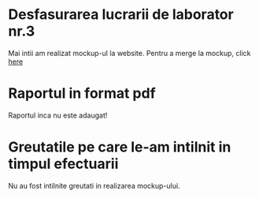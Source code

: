 # Desfasurarea lucrarii de laborator nr.3

Mai intii am realizat mockup-ul la website. Pentru a merge la mockup, click [here](https://app.moqups.com/PopusoiVictor/VudC1hgOf8/view/page/a04c76350)

# Raportul in format pdf

Raportul inca nu este adaugat!

# Greutatile pe care le-am intilnit in timpul efectuarii 

Nu au fost intilnite greutati in realizarea mockup-ului.